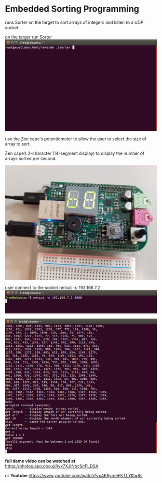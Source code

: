 # Embedded Sorting Programming


runs Sorter on the target to sort arrays of integers
and listen to a UDP socket. 
 
on the targer run Sorter
![alt text](README-photos/image1)


use the Zen cape's potentiometer to allow the user to select the size of array to sort.

Zen cape’s 2-character (14-segment display) to display the number of arrays sorted per second.
 
![alt text](README-photos/Seg-Display.jpg)


user connect to the socket netcat -u 192.168.7.2
![alt text](README-photos/image3.png)

![alt text](README-photos/image2)


**full demo video can be watched at**
https://photos.app.goo.gl/iyx7XJiNbcSnFLDSA

or **Youtube** https://www.youtube.com/watch?v=4K8ymeFKTLY&t=8s